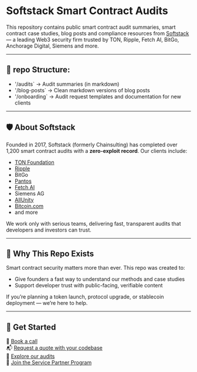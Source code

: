 # Softstack Smart Contract Audits

This repository contains public smart contract audit summaries, smart contract case studies, blog posts and compliance resources from [Softstack](https://softstack.io) — a leading Web3 security firm trusted by TON, Ripple, Fetch AI, BitGo, Anchorage Digital, Siemens and more.

---

## 📁 repo Structure:
- '/audits` → Audit summaries (in markdown)
- '/blog-posts` → Clean markdown versions of blog posts
- '/onboarding` → Audit request templates and documentation for new clients

---

## 🛡️ About Softstack

Founded in 2017, Softstack (formerly Chainsulting) has completed over 1,200 smart contract audits with a **zero-exploit record**. Our clients include:

- [TON Foundation](https://github.com/softstack/Smart-Contract-Security-Audits/tree/master/TON)
- [Ripple](https://github.com/softstack/Smart-Contract-Security-Audits/tree/master/Ripple)
- BitGo  
- [Pantos](https://github.com/softstack/Smart-Contract-Security-Audits/tree/master/Pantos)  
- [Fetch AI](https://github.com/softstack/Smart-Contract-Security-Audits/tree/master/Fetch%20AI)  
- Siemens AG
- [AllUnity](https://github.com/softstack/Smart-Contract-Security-Audits/tree/master/AllUnity)
- [Bitcoin.com](https://github.com/softstack/Smart-Contract-Security-Audits/tree/master/Bitcoin.com)
- and more

We work only with serious teams, delivering fast, transparent audits that developers and investors can trust.

---

## 🧠 Why This Repo Exists

Smart contract security matters more than ever. This repo was created to:
- Give founders a fast way to understand our methods and case studies
- Support developer trust with public-facing, verifiable content

If you’re planning a token launch, protocol upgrade, or stablecoin deployment — we’re here to help.

---

## 🚀 Get Started

📅 [Book a call](https://calendly.com/softstack)  
📬 [Request a quote with your codebase](mailto:hello@softstack.io)  
📁 [Explore our audits](https://softstack.io/case-study/)  
🤝 [Join the Service Partner Program](https://softstack.io/service-partner-program-spp)
